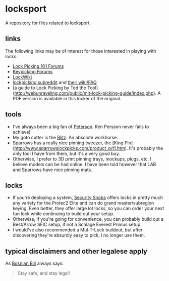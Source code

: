 # locksport
A repository for files related to locksport.

## links
The following links may be of interest for those interested in playing with
locks:

* [Lock Picking 101 Forums](http://www.lockpicking101.com/)
* [Keypicking Forums](http://keypicking.com/)
* [LockWiki](http://lockwiki.com/)
* [lockpicking subreddit](https://www.reddit.com/r/lockpicking/) and
[their wiki/FAQ](https://www.reddit.com/r/lockpicking/wiki/index)
* [a guide to Lock Picking by Ted the Tool]
(http://webunraveling.com/public/mit-lock-picking-guide/index.php). A PDF
version is available in this locker of the original.


## tools
* I've always been a big fan of [Peterson](http://www.thinkpeterson.com/). Ken
Persson never fails to achieve!
* My goto cutter is the [Blitz](http://www.hpcworld.com/mobile/km/blitz/). An
absolute workhorse.
* Sparrows has a really nice pinning tweezer, the [King Pin]
(http://www.sparrowslockpicks.com/product_p/t1.htm). It's probably the only
tool I have from them, but it's a very good buy.
* Otherwise, I prefer to 3D print pinning trays, mockups, plugs, etc. I believe
models can be had online. I have been told however that LAB and Sparrows have
nice pinning mats.

## locks
* If you're deploying a system, [Security Snobs](https://securitysnobs.com/)
offers locks in pretty much any variety for the Protec2 Elite and can do
grand master/subregion keying. Even better, they offer large lot locks, so you
can order your next fun lock while continuing to build out your setup.
* Otherwise, if you're going for convenience, you can probably build out a
Best/Arrow SFIC setup, if not a Schlage Everest Primus setup.
* I would've also recommended a Mul-T-Lock buildout, but after discovering
they're absurdly easy to pick, I no longer use them.

## typical disclaimers and other legalese apply
As [Bosnian Bill](https://www.youtube.com/user/bosnianbill) always says:
> Stay safe, and stay legal!
